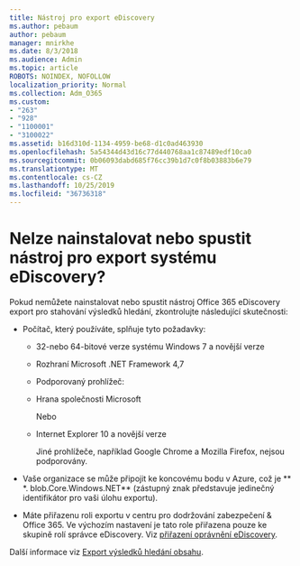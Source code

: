 ```yaml
---
title: Nástroj pro export eDiscovery
ms.author: pebaum
author: pebaum
manager: mnirkhe
ms.date: 8/3/2018
ms.audience: Admin
ms.topic: article
ROBOTS: NOINDEX, NOFOLLOW
localization_priority: Normal
ms.collection: Adm_O365
ms.custom:
- "263"
- "928"
- "1100001"
- "3100022"
ms.assetid: b16d310d-1134-4959-be68-d1c0ad463930
ms.openlocfilehash: 5a54344d43d16c77d440768aa1c87489edf10ca0
ms.sourcegitcommit: 0b06093dabd685f76cc39b1d7c0f8b03883b6e79
ms.translationtype: MT
ms.contentlocale: cs-CZ
ms.lasthandoff: 10/25/2019
ms.locfileid: "36736318"
---
```

# <a name="cant-install-or-run-the-ediscovery-export-tool"></a>Nelze nainstalovat nebo spustit nástroj pro export systému eDiscovery?

Pokud nemůžete nainstalovat nebo spustit nástroj Office 365 eDiscovery export pro stahování výsledků hledání, zkontrolujte následující skutečnosti:
  
- Počítač, který používáte, splňuje tyto požadavky:

  - 32-nebo 64-bitové verze systému Windows 7 a novější verze

  - Rozhraní Microsoft .NET Framework 4,7

  - Podporovaný prohlížeč:

  - Hrana společnosti Microsoft

    Nebo

  - Internet Explorer 10 a novější verze

    Jiné prohlížeče, například Google Chrome a Mozilla Firefox, nejsou podporovány.

- Vaše organizace se může připojit ke koncovému bodu v Azure, což je ** \*. blob.Core.Windows.NET** (zástupný znak představuje jedinečný identifikátor pro vaši úlohu exportu).

- Máte přiřazenu roli exportu v centru pro dodržování zabezpečení &amp; Office 365. Ve výchozím nastavení je tato role přiřazena pouze ke skupině rolí správce eDiscovery. Viz [přiřazení oprávnění eDiscovery](https://docs.microsoft.com/office365/securitycompliance/assign-ediscovery-permissions).

Další informace viz [Export výsledků hledání obsahu](https://docs.microsoft.com/office365/securitycompliance/export-search-results).
  